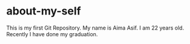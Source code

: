 # about-my-self
This is my first Git Repository.
My name is Aima Asif.
I am 22 years old.
Recently I have done my graduation.

